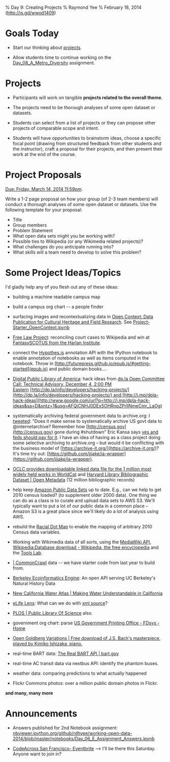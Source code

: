 % Day 9:  Creating Projects 
% Raymond Yee 
% February 18, 2014 (<http://is.gd/wwod1409>)

# Goals Today

* Start our thinking about [projects](http://rdhyee.github.io/wwod14/day01.html#(16)).

* Allow students time to continue working on the
  [Day_08_A_Metro_Diversity](https://bcourses.berkeley.edu/courses/1189091/assignments/4739621) assignment.

# Projects

* Participants will work on tangible **projects related to the overall
theme**.

* The projects need to be thorough analyses of some open
dataset or datasets.

* Students can select from a list of projects or they can propose other projects
of comparable scope and intent. 

* Students will have opportunities to brainstorm ideas, choose a specific focal
point (drawing from structured feedback from other students and the instructor),
craft a proposal for their projects, and then present their work at the end of
the course.

# Project Proposals

[Due: Friday, March 14, 2014 11:59pm](https://bcourses.berkeley.edu/courses/1189091/assignments/4743884).

Write a 1-2 page proposal on how your group (of 2-3 team members) will conduct a thorough analyses of some open dataset or datasets. Use the following template for your proposal:

* Title
* Group members
* Problem Statement
* What open data sets might you be working with?
* Possible ties to Wikipedia (or any Wikimedia related projects)?
* What challenges do you anticipate running into?
* What skills will a team need to develop to solve this problem?

# Some Project Ideas/Topics

I'd gladly help any of you flesh out any of these ideas:

* building a machine readable campus map

* build a campus org chart -- a people finder

* surfacing images and recontextualizing data in
  [Open Context: Data Publication for Cultural Heritage and Field Research](http://opencontext.org/). See
  [Project-Starter_OpenContext.ipynb](http://nbviewer.ipython.org/github/rdhyee/working-open-data-2014/blob/master/notebooks/Project-Starter_OpenContext.ipynb)

* [Free Law Project](http://freelawproject.org/):   reconciling court
  cases to Wikipedia and win at 
  [FantasySCOTUS from the Harlan Institute](http://www.fantasyscotus.net/).

* connect the [Hypothes.is](http://hypothes.is/) annotation API with
  the IPython notebook to enable annotation of notebooks as well as
  items computed in the notebook.   Throw in [http://futurepress.github.io/epub.js/#getting-started](epub.js) and public domain books.... 

* [Digital Public Library of America](http://dp.la/): hack ideas from [dp.la Open Committee
Call: Technical Advisory, December 4, 2:00 PM
Eastern](#evernote-view-59356-s1-975a62a4-5c3e-4461-bbd7-c8c3cac87d99-975a62a4-5c3e-4461-bbd7-c8c3cac87d99) [http://dp.la/info/developers/hacking-projects/](http://dp.la/info/developers/hacking-projects/) and [http://j.mp/dpla-hack-ideas](http://www.google.com/url?q=http://j.mp/dpla-hack-ideas&sa=D&sntz=1&usg=AFQjCNHJ0DEx5OHRnpZPrlINmeCmr_LaOg)

* systematically archiving federal government data to archive.org:  I [tweeted](https://twitter.com/ekansa/status/397377547362525184): "Does
it make sense to systematically archive US govt data to
@internetarchive? Remember how [http://census.gov](http://census.gov)
gone during \#shutdown" Eric Kansa says [yes and feds should pay for
it](https://twitter.com/ekansa/status/397377547362525184). I have an
idea of having as a class project doing some selective archiving to
archive.org – but would it be conflicting with the business model of
[https://archive-it.org/](https://archive-it.org/)?  It's time try out:
[https://github.com/jjjake/ia-wrapper](https://github.com/jjjake/ia-wrapper).

*
  [OCLC provides downloadable linked data file for the 1 million most widely held works in WorldCat](http://www.oclc.org/en-US/news/releases/2012/201252.html)
  and
  [Harvard Library Bibliographic Dataset | Open Metadata](http://openmetadata.lib.harvard.edu/bibdata)
  (12 million bibliographic records)

* help keep [Amazon Public Data
Sets](http://aws.amazon.com/datasets/) up to date. E.g., can we help to
get 2010 census loaded? (to supplement older 2000 data). One thing we
can do as a class is to curate and upload data sets to AWS S3. We'll
typically want to put a lot of our public data in a common place –
Amazon S3 is a great place since we'll likely do a lot of analysis using
AWS.

* rebuild the [Racial Dot Map](http://bit.ly/rdotmap) to enable the
  mapping of arbitrary 2010 Census data variables.

* Working with Wikimedia data of all sorts, using the
  [MediaWiki API](https://www.mediawiki.org/wiki/API:Main_page),
  [Wikipedia:Database download - Wikipedia, the free encyclopedia](https://en.wikipedia.org/wiki/Wikipedia:Database_download)
  and the
  [Tools Lab](https://wikitech.wikimedia.org/wiki/Nova_Resource:Tools/Help).

* [| CommonCrawl](http://commoncrawl.org/) data -- we have starter
  code from last year to build from.

* [Berkeley Ecoinformatics Engine](http://ecoengine.berkeley.edu/): An
  open API serving UC Berkeley's Natural History Data

*
  [New California Water Atlas | Making Water Understandable in California](http://ca.statewater.org/)

* [eLife Lens](http://lens.elifesciences.org/): What can we do with [xml
source](http://elife.elifesciences.org/content/2/e01516.source.xml)?

* [PLOS | Public Library Of Science](http://www.plos.org/) also.

* government org chart: parse [US Government Printing Office - FDsys -
Home](http://www.gpo.gov/fdsys/#)

*
  [Open Goldberg Variations | Free download of J.S. Bach's masterpiece, played by Kimiko Ishizaka, piano.](http://www.opengoldbergvariations.org/)

* real-time BART data:
  [The Real BART API | bart.gov](http://www.bart.gov/schedules/developers/api)

* real-time AC transit data via nextbus API:  identify the phantom
  buses.


* weather data:  comparing predictions to what actually happened

* Flickr Commons photos:  over a million public domain photos in
  Flickr.

**and many, many more**

# Announcements

* Answers published for 2nd Notebook assignment: [nbviewer.ipython.org/github/rdhyee/working-open-data-2014/blob/master/notebooks/Day_06_E_Assignment_Answers.ipynb](http://nbviewer.ipython.org/github/rdhyee/working-open-data-2014/blob/master/notebooks/Day_06_E_Assignment_Answers.ipynb)

* [CodeAcross San Francisco- Eventbrite](http://www.eventbrite.com/e/codeacross-san-francisco-tickets-10521326571)
--> I'll be there this Saturday.  Anyone want to join in?

